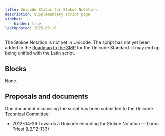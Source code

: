 ```yaml
---
title: Unicode Status for Stokoe Notation
description: Supplementary script page
sidebar:
    hidden: true
lastUpdated: 2025-09-19
---
```


The Stokoe Notation is not yet in Unicode. The script has not yet been added to the [Roadmap to the SMP](http://www.unicode.org/roadmaps/smp/) for the Unicode Standard. It may end up being unified with the Latin script.

## Blocks

None.

## Proposals and documents

One document discussing the script has been submitted to the Unicode Technical Committee:
- 2012-04-26 Towards a Unicode encoding for Stokoe Notation — Lorna Priest ([L2/12-133](http://www.unicode.org/cgi-bin/GetMatchingDocs.pl?L2/12-133))
